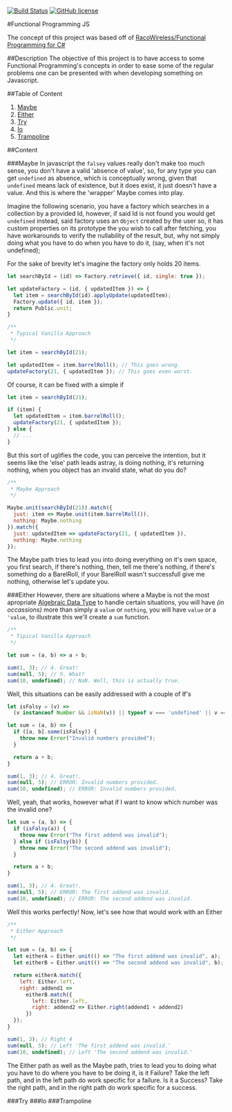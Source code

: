 [![Build Status](https://travis-ci.org/karudedios/FunctionalProgramming.js.svg?branch=master)](https://travis-ci.org/karudedios/FunctionalProgramming.js)
[![GitHub license](https://img.shields.io/badge/license-MIT-blue.svg)](https://raw.githubusercontent.com/karudedios/FunctionalProgramming.js/master/LICENSE)

#Functional Programming JS

The concept of this project was based off of [RacoWireless/Functional Programming for C#](https://github.com/RacoWireless/FunctionalProgramming)

##Description
The objective of this project is to have access to some Functional Programming's concepts in order to ease some of the regular problems one can be presented with when developing something on Javascript.


##Table of Content
1. [Maybe](#maybe)
1. [Either](#either)
1. [Try](#try)
1. [Io](#io)
1. [Trampoline](#trampoline)

##Content

###Maybe
In javascript the `falsey` values really don't make too much sense, you don't have a valid 'absence of value', so, for any type you can get `undefined` as absence, which is conceptually wrong, given that `undefined` means lack of existence, but it does exist, it just doesn't have a value. And this is where the 'wrapper' Maybe comes into play.

Imagine the following scenario, you have a factory which searches in a collection by a provided Id, however, if said Id is not found you would get `undefined` instead, said factory uses an `Object` created by the user so, it has custom properties on its prototype the you wish to call after fetching, you have workarounds to verify the nullability of the result, but, why not simply doing what you have to do when you have to do it, (say, when it's not undefined);


For the sake of brevity let's imagine the factory only holds 20 items.

```javascript
let searchById = (id) => Factory.retrieve({ id, single: true });

let updateFactory = (id, { updatedItem }) => {
  let item = searchById(id).applyUpdate(updatedItem);
  Factory.update({ id, item });
  return Public.unit;
}

/**
 * Typical Vanilla Approach
 */

let item = searchById(21);

let updatedItem = item.barrelRoll(); // This goes wrong.
updateFactory(21, { updatedItem }); // This goes even worst.


```

Of course, it can be fixed with  a simple if

```javascript
let item = searchById(21);

if (item) {
  let updatedItem = item.barrelRoll();
  updateFactory(21, { updatedItem });
} else {
  // ...
}

```

But this sort of uglifies the code, you can perceive the intention, but it seems like the 'else' path leads astray, is doing nothing, it's returning nothing, when you object has an invalid state, what do you do?

```javascript
/**
 * Maybe Approach
 */

Maybe.unit(searchById(21)).match({
  just: item => Maybe.unit(item.barrelRoll()),
  nothing: Maybe.nothing
}).match({
  just: updatedItem => updateFactory(21, { updatedItem }),
  nothing: Maybe.nothing
});

```

The Maybe path tries to lead you into doing everything on it's own space, you first search, if there's nothing, then, tell me there's nothing, if there's something do a BarelRoll, if your BarelRoll wasn't successfull give me nothing, otherwise let's update you.

###Either
However, there are situations where a Maybe is not the most apropriate [Algebraic Data Type](https://en.wikipedia.org/wiki/Algebraic_data_type) to handle certain situations, you will have _(in occassions)_ more than simply a `value` or `nothing`, you will have `value` or a `'value`, to illustrate this we'll create a `sum` function.

```Javascript
/**
 * Tipical Vanilla Approach
 */

let sum = (a, b) => a + b;

sum(1, 3); // 4. Great!
sum(null, 5); // 5. What?
sum(10, undefined); // NaN. Well, this is actually true.

```

Well, this situations can be easily addressed with a couple of If's

```Javascript
let isFalsy = (v) =>
  (v instanceof Number && isNaN(v)) || typeof v === 'undefined' || v === null;

let sum = (a, b) => {
  if ([a, b].some(isFalsy)) {
    throw new Error("Invalid numbers provided");
  }

  return a + b;  
}

sum(1, 3); // 4. Great!.
sum(null, 5); // ERROR: Invalid numbers provided.
sum(10, undefined); // ERROR: Invalid numbers provided.
```

Well, yeah, that works, however what if I want to know which number was the invalid one?

```Javascript
let sum = (a, b) => {
  if (isFalsy(a)) {
    throw new Error("The first addend was invalid");
  } else if (isFalsy(b)) {
    throw new Error("The second addend was invalid");
  }

  return a + b;  
}

sum(1, 3); // 4. Great!.
sum(null, 5); // ERROR: The first addend was invalid.
sum(10, undefined); // ERROR: The second addend was invalid.
```

Well this works perfectly! Now, let's see how that would work with an Either

```Javascript
/**
 * Either Approach
 */

let sum = (a, b) => {
  let eitherA = Either.unit(() => "The first addend was invalid", a);
  let eitherB = Either.unit(() => "The second addend was invalid", b);

  return eitherA.match({
    left: Either.left,
    right: addend1 =>
      eitherB.match({
        left: Either.left,
        right: addend2 => Either.right(addend1 + addend2)
      })
  });
}

sum(1, 3); // Right 4
sum(null, 5); // Left 'The first addend was invalid.'
sum(10, undefined); // Left 'The second addend was invalid.'
```

The Either path as well as the Maybe path, tries to lead you to doing what you have to do where you have to be doing it, is it Failure? Take the left path, and in the left path do work specific for a failure. Is it a Success? Take the right path, and in the right path do work specific for a success.

###Try
###Io
###Trampoline
